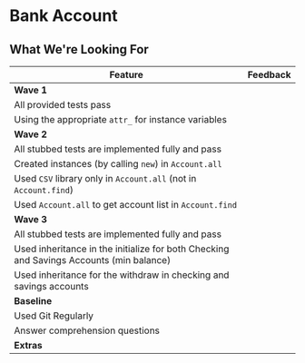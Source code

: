 # Bank Account
## What We're Looking For

|  Feature 	|   Feedback|
|---	|---	|
|  **Wave 1** |   |
|   All provided tests pass | |
|   Using the appropriate `attr_` for instance variables |    | 
|  **Wave 2** |   |
|   All stubbed tests are implemented fully and pass | |
|   Created instances (by calling `new`) in `Account.all` |  |
|   Used `CSV` library only in `Account.all` (not in `Account.find`) |   | 
|   Used `Account.all` to get account list in `Account.find`	|   	|
|  **Wave 3** |   |
|   All stubbed tests are implemented fully and pass |  |
|   Used inheritance in the initialize for both Checking and Savings Accounts (min balance)	|   	|
|   Used inheritance for the withdraw in checking and savings accounts |  |
|  **Baseline** |   |
|   Used Git Regularly	|   	|
|   Answer comprehension questions	|   	|
|   **Extras**	|   	|

